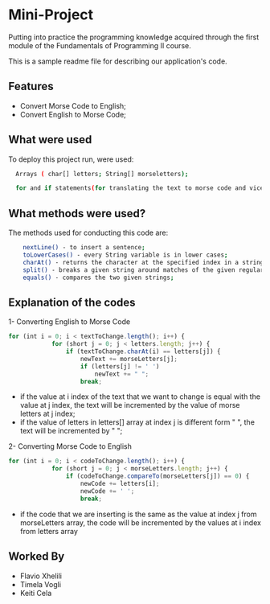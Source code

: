 
# Mini-Project
Putting into practice the programming knowledge acquired through the first module of the Fundamentals of Programming II course.

This is a sample readme file for describing our application's code. 

## Features

- Convert Morse Code to English;
- Convert English to Morse Code;

## What were used

To deploy this project run, were used:

```bash
  Arrays ( char[] letters; String[] morseletters);

  for and if statements(for translating the text to morse code and vice versa)
```

## What methods were used?

The methods used for conducting this code are:

```bash
    nextLine() - to insert a sentence;
    toLowerCases() - every String variable is in lower cases;
    charAt() - returns the character at the specified index in a string;
    split() - breaks a given string around matches of the given regular expression;
    equals() - compares the two given strings;
```
## Explanation of the codes

1- Converting English to Morse Code

```javascript
for (int i = 0; i < textToChange.length(); i++) {
			for (short j = 0; j < letters.length; j++) {
				if (textToChange.charAt(i) == letters[j]) {
					newText += morseLetters[j];
					if (letters[j] != ' ')
						newText += " ";
					break;
```

* if the value at i index of the text that we want to change is equal with the value at j index,
    the text will be incremented by the value of morse letters at j index;
* if the value of letters in letters[] array at index j is different form " ",
    the text will be incremented by "   ";



2- Converting Morse Code to English

```javascript
for (int i = 0; i < codeToChange.length(); i++) {
			for (short j = 0; j < morseLetters.length; j++) {
				if (codeToChange.compareTo(morseLetters[j]) == 0) {
					newCode += letters[i];
					newCode += ' ';
				    break;
```
* if the code that we are inserting is the same as the value at index j from morseLetters array,
    the code will be incremented by the values at i index from letters array

## Worked By

* Flavio Xhelili
* Timela Vogli
* Keiti Cela
